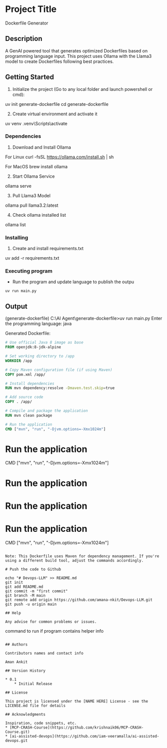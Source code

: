 # Project Title

Dockerfile Generator

## Description

A GenAI powered tool that generates optimized Dockerfiles based on programming language input. This project uses Ollama with the Llama3 model to create Dockerfiles following best practices.

## Getting Started

1. Initialize the project (Go to any local folder and launch powershell or cmd):

uv init generate-dockerfile
cd generate-dockerfile

2. Create virtual environment and activate it

uv venv
  .venv\Scripts\activate


### Dependencies

1. Download and Install Ollama

For Linux
curl -fsSL https://ollama.com/install.sh | sh

For MacOS
brew install ollama

2. Start Ollama Service

ollama serve

3. Pull Llama3 Model

ollama pull llama3.2:latest 

4. Check ollama installed list

ollama list  

### Installing

1. Create and install requirements.txt

uv add -r requirements.txt

### Executing program

* Run the program and update language to publish the outpu
```
uv run main.py
```

## Output

(generate-dockerfile) C:\AI Agent\generate-dockerfile>uv run main.py
Enter the programming language: java

Generated Dockerfile:

```dockerfile
# Use official Java 8 image as base
FROM openjdk:8-jdk-alpine

# Set working directory to /app
WORKDIR /app

# Copy Maven configuration file (if using Maven)
COPY pom.xml /app/

# Install dependencies
RUN mvn dependency:resolve -Dmaven.test.skip=true

# Add source code
COPY . /app/

# Compile and package the application
RUN mvn clean package

# Run the application
CMD ["mvn", "run", "-Djvm.options=-Xmx1024m"]
```

# Run the application
CMD ["mvn", "run", "-Djvm.options=-Xmx1024m"]

# Run the application

# Run the application


# Run the application
CMD ["mvn", "run", "-Djvm.options=-Xmx1024m"]
```

Note: This Dockerfile uses Maven for dependency management. If you're using a different build tool, adjust the commands accordingly.

# Push the code to Github

echo "# Devops-LLM" >> README.md
git init
git add README.md
git commit -m "first commit"
git branch -M main
git remote add origin https://github.com/amana-nkit/Devops-LLM.git
git push -u origin main

## Help

Any advise for common problems or issues.
```
command to run if program contains helper info
```

## Authors

Contributors names and contact info

Aman Ankit

## Version History

* 0.1
    * Initial Release

## License

This project is licensed under the [NAME HERE] License - see the LICENSE.md file for details

## Acknowledgments

Inspiration, code snippets, etc.
* [MCP-CRASH-Course](https://github.com/krishnaik06/MCP-CRASH-Course.git)
* [ai-assisted-devops](https://github.com/iam-veeramalla/ai-assisted-devops.git